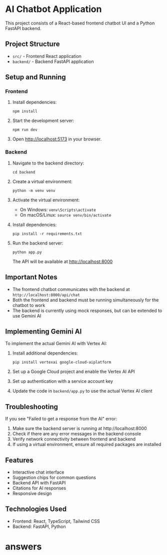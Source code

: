 
# AI Chatbot Application

This project consists of a React-based frontend chatbot UI and a Python FastAPI backend.

## Project Structure

- `src/` - Frontend React application
- `backend/` - Backend FastAPI application

## Setup and Running

### Frontend

1. Install dependencies:
   ```
   npm install
   ```

2. Start the development server:
   ```
   npm run dev
   ```

3. Open [http://localhost:5173](http://localhost:5173) in your browser.

### Backend

1. Navigate to the backend directory:
   ```
   cd backend
   ```

2. Create a virtual environment:
   ```
   python -m venv venv
   ```

3. Activate the virtual environment:
   - On Windows: `venv\Scripts\activate`
   - On macOS/Linux: `source venv/bin/activate`

4. Install dependencies:
   ```
   pip install -r requirements.txt
   ```

5. Run the backend server:
   ```
   python app.py
   ```

   The API will be available at [http://localhost:8000](http://localhost:8000)

## Important Notes

- The frontend chatbot communicates with the backend at `http://localhost:8000/api/chat`
- Both the frontend and backend must be running simultaneously for the chatbot to work
- The backend is currently using mock responses, but can be extended to use Gemini AI

## Implementing Gemini AI

To implement the actual Gemini AI with Vertex AI:

1. Install additional dependencies:
   ```
   pip install vertexai google-cloud-aiplatform
   ```

2. Set up a Google Cloud project and enable the Vertex AI API
3. Set up authentication with a service account key
4. Update the code in `backend/app.py` to use the actual Vertex AI client

## Troubleshooting

If you see "Failed to get a response from the AI" error:

1. Make sure the backend server is running at http://localhost:8000
2. Check if there are any error messages in the backend console
3. Verify network connectivity between frontend and backend
4. If using a virtual environment, ensure all required packages are installed

## Features

- Interactive chat interface
- Suggestion chips for common questions
- Backend API with FastAPI
- Citations for AI responses
- Responsive design

## Technologies Used

- Frontend: React, TypeScript, Tailwind CSS
- Backend: FastAPI, Python
# answers
